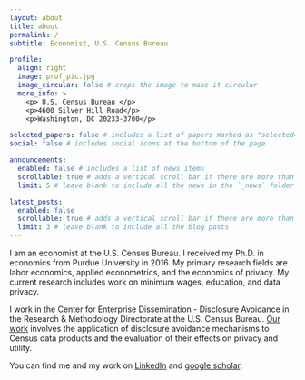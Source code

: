 ```yaml
---
layout: about
title: about
permalink: /
subtitle: Economist, U.S. Census Bureau

profile:
  align: right
  image: prof_pic.jpg
  image_circular: false # crops the image to make it circular
  more_info: >
    <p> U.S. Census Bureau </p>
    <p>4600 Silver Hill Road</p>
    <p>Washington, DC 20233-3700</p>

selected_papers: false # includes a list of papers marked as "selected={true}"
social: false # includes social icons at the bottom of the page

announcements:
  enabled: false # includes a list of news items
  scrollable: true # adds a vertical scroll bar if there are more than 3 news items
  limit: 5 # leave blank to include all the news in the `_news` folder

latest_posts:
  enabled: false
  scrollable: true # adds a vertical scroll bar if there are more than 3 new posts items
  limit: 3 # leave blank to include all the blog posts
---
```


I am an economist at the U.S. Census Bureau. I received my Ph.D. in economics from Purdue University in 2016. My primary research fields are labor economics, applied econometrics, and the economics of privacy. My current research includes work on minimum wages, education, and data privacy.

I work in the Center for Enterprise Dissemination - Disclosure Avoidance in the Research & Methodology Directorate at the U.S. Census Bureau. [Our work](https://www.census.gov/library/working-papers/series/ced-wp.html) involves the application of disclosure avoidance mechanisms to Census data products and the evaluation of their effects on privacy and utility.

You can find me and my work on [LinkedIn](https://www.linkedin.com/in/evan-totty-013859354/) and [google scholar](https://scholar.google.com/citations?user=61MayAUAAAAJ&hl=en).
